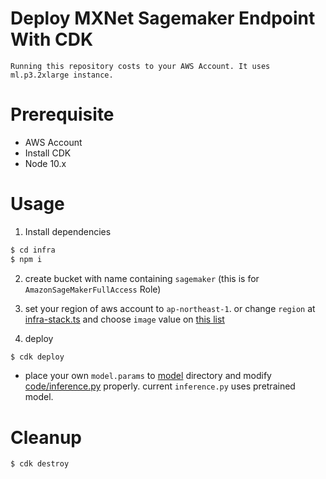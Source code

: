 # Deploy MXNet Sagemaker Endpoint With CDK

`Running this repository costs to your AWS Account. It uses ml.p3.2xlarge instance.`

# Prerequisite

- AWS Account
- Install CDK
- Node 10.x

# Usage

1. Install dependencies

```bash
$ cd infra
$ npm i 
```

2. create bucket with name containing `sagemaker` (this is for `AmazonSageMakerFullAccess` Role)

3. set your region of aws account to `ap-northeast-1`. or change `region` at [infra-stack.ts](infra/infra-stack.ts) and choose `image` value on [this list](https://docs.aws.amazon.com/deep-learning-containers/latest/devguide/deep-learning-containers-images.html)

4. deploy

```bash
$ cdk deploy
```

* place your own `model.params` to [model](model) directory and modify [code/inference.py](code/inference.py) properly. current `inference.py` uses pretrained model.

# Cleanup

```bash
$ cdk destroy
```
